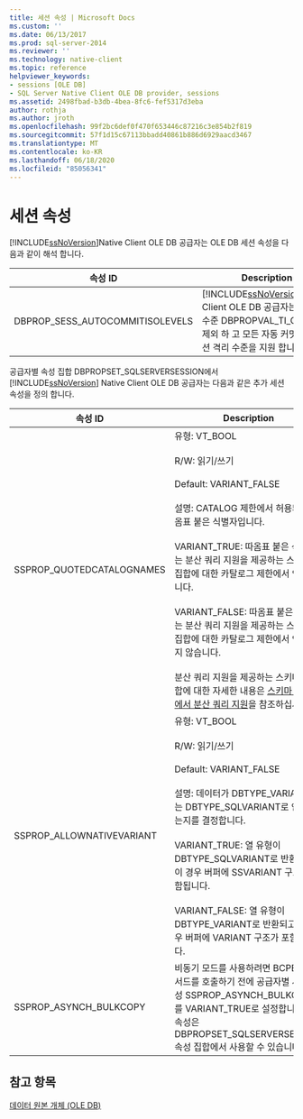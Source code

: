 ```yaml
---
title: 세션 속성 | Microsoft Docs
ms.custom: ''
ms.date: 06/13/2017
ms.prod: sql-server-2014
ms.reviewer: ''
ms.technology: native-client
ms.topic: reference
helpviewer_keywords:
- sessions [OLE DB]
- SQL Server Native Client OLE DB provider, sessions
ms.assetid: 2498fbad-b3db-4bea-8fc6-fef5317d3eba
author: rothja
ms.author: jroth
ms.openlocfilehash: 99f2bc6def0f470f653446c87216c3e854b2f819
ms.sourcegitcommit: 57f1d15c67113bbadd40861b886d6929aacd3467
ms.translationtype: MT
ms.contentlocale: ko-KR
ms.lasthandoff: 06/18/2020
ms.locfileid: "85056341"
---
```

# <a name="session-properties"></a>세션 속성
  [!INCLUDE[ssNoVersion](../../includes/ssnoversion-md.md)]Native Client OLE DB 공급자는 OLE DB 세션 속성을 다음과 같이 해석 합니다.  
  
|속성 ID|Description|  
|-----------------|-----------------|  
|DBPROP_SESS_AUTOCOMMITISOLEVELS|[!INCLUDE[ssNoVersion](../../includes/ssnoversion-md.md)]Native Client OLE DB 공급자는 비정상 수준 DBPROPVAL_TI_CHAOS를 제외 하 고 모든 자동 커밋 트랜잭션 격리 수준을 지원 합니다.|  
  
 공급자별 속성 집합 DBPROPSET_SQLSERVERSESSION에서 [!INCLUDE[ssNoVersion](../../includes/ssnoversion-md.md)] Native Client OLE DB 공급자는 다음과 같은 추가 세션 속성을 정의 합니다.  
  
|속성 ID|Description|  
|-----------------|-----------------|  
|SSPROP_QUOTEDCATALOGNAMES|유형: VT_BOOL<br /><br /> R/W: 읽기/쓰기<br /><br /> Default: VARIANT_FALSE<br /><br /> 설명: CATALOG 제한에서 허용되는 따옴표 붙은 식별자입니다.<br /><br /> VARIANT_TRUE: 따옴표 붙은 식별자는 분산 쿼리 지원을 제공하는 스키마 행 집합에 대한 카탈로그 제한에서 인식됩니다.<br /><br /> VARIANT_FALSE: 따옴표 붙은 식별자는 분산 쿼리 지원을 제공하는 스키마 행 집합에 대한 카탈로그 제한에서 인식되지 않습니다.<br /><br /> 분산 쿼리 지원을 제공하는 스키마 행 집합에 대한 자세한 내용은 [스키마 행 집합에서 분산 쿼리 지원](../native-client/ole-db/schema-rowsets-distributed-query-support.md)을 참조하십시오.|  
|SSPROP_ALLOWNATIVEVARIANT|유형: VT_BOOL<br /><br /> R/W: 읽기/쓰기<br /><br /> Default: VARIANT_FALSE<br /><br /> 설명: 데이터가 DBTYPE_VARIANT 또는 DBTYPE_SQLVARIANT로 인출되는지를 결정합니다.<br /><br /> VARIANT_TRUE: 열 유형이 DBTYPE_SQLVARIANT로 반환되고, 이 경우 버퍼에 SSVARIANT 구조가 포함됩니다.<br /><br /> VARIANT_FALSE: 열 유형이 DBTYPE_VARIANT로 반환되고, 이 경우 버퍼에 VARIANT 구조가 포함됩니다.|  
|SSPROP_ASYNCH_BULKCOPY|비동기 모드를 사용하려면 BCPExec 메서드를 호출하기 전에 공급자별 세션 속성 SSPROP_ASYNCH_BULKCOPY를 VARIANT_TRUE로 설정합니다. 이 속성은 DBPROPSET_SQLSERVERSESSION 속성 집합에서 사용할 수 있습니다.|  
  
## <a name="see-also"></a>참고 항목  
 [데이터 원본 개체 &#40;OLE DB&#41;](data-source-objects-ole-db.md)  
  
  
